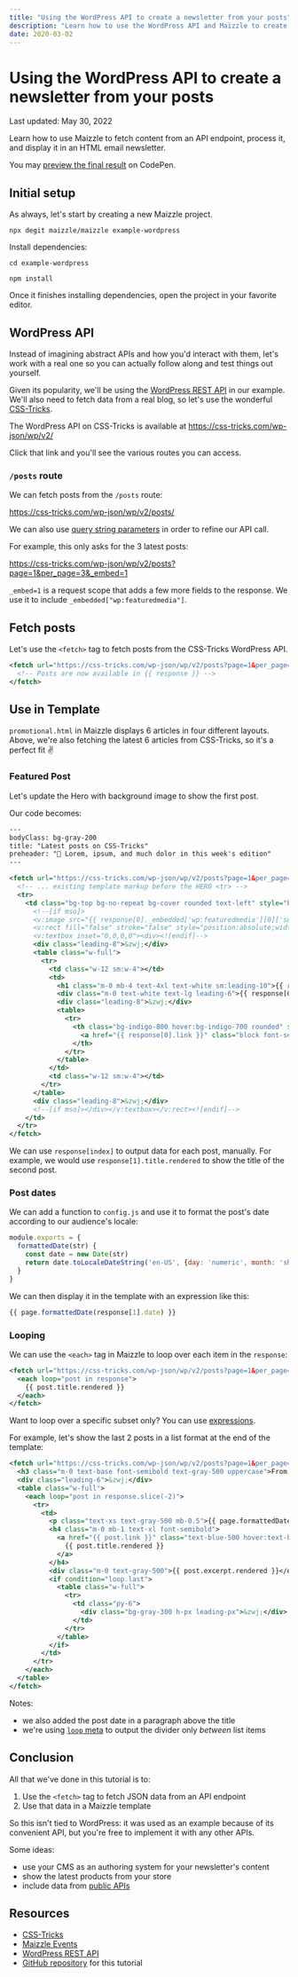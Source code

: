 ```yaml
---
title: "Using the WordPress API to create a newsletter from your posts"
description: "Learn how to use the WordPress API and Maizzle to create an HTML email newsletter with your latest posts."
date: 2020-03-02
---
```


# Using the WordPress API to create a newsletter from your posts

<p class="text-sm">Last updated: May 30, 2022</p>

Learn how to use Maizzle to fetch content from an API endpoint, process it, and display it in an HTML email newsletter.

You may [preview the final result](https://codepen.io/maizzle/pen/wvaeOVM?editors=1000) on CodePen.

## Initial setup

As always, let's start by creating a new Maizzle project.

<terminal show-copy>

  ```
  npx degit maizzle/maizzle example-wordpress
  ```

</terminal>

Install dependencies:

<terminal show-copy>

  ```
  cd example-wordpress

  npm install
  ```

</terminal>

Once it finishes installing dependencies, open the project in your favorite editor.

## WordPress API

Instead of imagining abstract APIs and how you'd interact with them, let's work with a real one so you can actually follow along and test things out yourself.

Given its popularity, we'll be using the [WordPress REST API](https://developer.wordpress.org/rest-api/) in our example.
We'll also need to fetch data from a real blog, so let's use the wonderful [CSS-Tricks](https://css-tricks.com).

The WordPress API on CSS-Tricks is available at https://css-tricks.com/wp-json/wp/v2/

Click that link and you'll see the various routes you can access.

### `/posts` route

We can fetch posts from the `/posts` route:

https://css-tricks.com/wp-json/wp/v2/posts/

We can also use [query string parameters](https://developer.wordpress.org/rest-api/reference/posts/#arguments) in order to refine our API call.

For example, this only asks for the 3 latest posts:

https://css-tricks.com/wp-json/wp/v2/posts?page=1&per_page=3&_embed=1

<alert>`_embed=1` is a request scope that adds a few more fields to the response. We use it to include `_embedded["wp:featuredmedia"]`.</alert>

## Fetch posts

Let's use the `<fetch>` tag to fetch posts from the CSS-Tricks WordPress API.

<code-sample title="src/templates/promotional.html">

  ```xml
  <fetch url="https://css-tricks.com/wp-json/wp/v2/posts?page=1&per_page=6&_embed=1">
    <!-- Posts are now available in {{ response }} -->
  </fetch>
  ```

</code-sample>

## Use in Template

`promotional.html` in Maizzle displays 6 articles in four different layouts. Above, we're also fetching the latest 6 articles from CSS-Tricks, so it's a perfect fit ✌

### Featured Post

Let's update the Hero with background image to show the first post.

Our code becomes:

<code-sample title="src/templates/promotional.html">

  ```xml
  ---
  bodyClass: bg-gray-200
  title: "Latest posts on CSS-Tricks"
  preheader: "👀 Lorem, ipsum, and much dolor in this week's edition"
  ---

  <fetch url="https://css-tricks.com/wp-json/wp/v2/posts?page=1&per_page=6&_embed=1">
    <!-- ... existing template markup before the HERO <tr> -->
    <tr>
      <td class="bg-top bg-no-repeat bg-cover rounded text-left" style="background-image: url('{{ response[0]._embedded['wp:featuredmedia'][0]['source_url'] || 'https://via.placeholder.com/600x400' }}');">
        <!--[if mso]>
        <v:image src="{{ response[0]._embedded['wp:featuredmedia'][0]['source_url'] || 'https://via.placeholder.com/600x400' }}" xmlns:v="urn:schemas-microsoft-com:vml" style="width:600px;height:400px;" />
        <v:rect fill="false" stroke="false" style="position:absolute;width:600px;height:400px;">
        <v:textbox inset="0,0,0,0"><div><![endif]-->
        <div class="leading-8">&zwj;</div>
        <table class="w-full">
          <tr>
            <td class="w-12 sm:w-4"></td>
            <td>
              <h1 class="m-0 mb-4 text-4xl text-white sm:leading-10">{{ response[0].title.rendered }}</h1>
              <div class="m-0 text-white text-lg leading-6">{{ response[0].excerpt.rendered }}</div>
              <div class="leading-8">&zwj;</div>
              <table>
                <tr>
                  <th class="bg-indigo-800 hover:bg-indigo-700 rounded" style="mso-padding-alt: 16px 24px;">
                    <a href="{{ response[0].link }}" class="block font-semibold text-white text-base leading-full py-4 px-6 [text-decoration:none]">Read more &rarr;</a>
                  </th>
                </tr>
              </table>
            </td>
            <td class="w-12 sm:w-4"></td>
          </tr>
        </table>
        <div class="leading-8">&zwj;</div>
        <!--[if mso]></div></v:textbox></v:rect><![endif]-->
      </td>
    </tr>
  </fetch>
  ```

</code-sample>

We can use `response[index]` to output data for each post, manually. For example, we would use `response[1].title.rendered` to show the title of the second post.

### Post dates

We can add a function to `config.js` and use it to format the post's date according to our audience's locale:

<code-sample title="config.js">

  ```js
  module.exports = {
    formattedDate(str) {
      const date = new Date(str)
      return date.toLocaleDateString('en-US', {day: 'numeric', month: 'short', year: 'numeric'})
    }
  }
  ```

</code-sample>

We can then display it in the template with an expression like this:

```js
{{ page.formattedDate(response[1].date) }}
```

### Looping

We can use the `<each>` tag in Maizzle to loop over each item in the `response`:

```xml
<fetch url="https://css-tricks.com/wp-json/wp/v2/posts?page=1&per_page=6&_embed=1">
  <each loop="post in response">
    {{ post.title.rendered }}
  </each>
</fetch>
```

Want to loop over a specific subset only? You can use [expressions](/docs/templates#expressions).

For example, let's show the last 2 posts in a list format at the end of the template:

<code-sample title="src/templates/promotional.html">

  ```xml
  <fetch url="https://css-tricks.com/wp-json/wp/v2/posts?page=1&per_page=6&_embed=1">
    <h3 class="m-0 text-base font-semibold text-gray-500 uppercase">From the archives</h3>
    <div class="leading-6">&zwj;</div>
    <table class="w-full">
      <each loop="post in response.slice(-2)">
        <tr>
          <td>
            <p class="text-xs text-gray-500 mb-0.5">{{ page.formattedDate(post.date) }}</p>
            <h4 class="m-0 mb-1 text-xl font-semibold">
              <a href="{{ post.link }}" class="text-blue-500 hover:text-blue-400 [text-decoration:none]">
                {{ post.title.rendered }}
              </a>
            </h4>
            <div class="m-0 text-gray-500">{{ post.excerpt.rendered }}</div>
            <if condition="loop.last">
              <table class="w-full">
                <tr>
                  <td class="py-6">
                    <div class="bg-gray-300 h-px leading-px">&zwj;</div>
                  </td>
                </tr>
              </table>
            </if>
          </td>
        </tr>
      </each>
    </table>
  </fetch>
  ```

</code-sample>

Notes:

- we also added the post date in a paragraph above the title
- we're using [`loop` meta](/docs/tags#loop-meta) to output the divider only _between_ list items

## Conclusion

All that we've done in this tutorial is to:

1. Use the `<fetch>` tag to fetch JSON data from an API endpoint
2. Use that data in a Maizzle template

So this isn't tied to WordPress: it was used as an example because of its convenient API, but you're free to implement it with any other APIs.

Some ideas:

- use your CMS as an authoring system for your newsletter's content
- show the latest products from your store
- include data from [public APIs](https://github.com/public-apis/public-apis)

## Resources

- [CSS-Tricks](https://css-tricks.com)
- [Maizzle Events](/docs/events)
- [WordPress REST API](https://developer.wordpress.org/rest-api/)
- [GitHub repository](https://github.com/maizzle/starter-wordpress-api) for this tutorial
